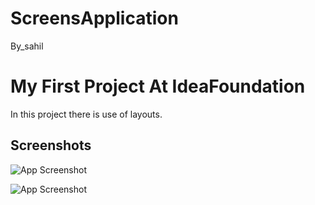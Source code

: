 # ScreensApplication
By_sahil

# My First Project At IdeaFoundation 

In this project there is use of layouts.



## Screenshots

![App Screenshot](https://github.com/sugukung/ScreensApplication/blob/master/Screen1.jpg)

![App Screenshot](https://github.com/sugukung/ScreensApplication/blob/master/Screen2.jpg)

  
